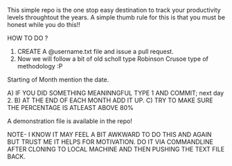 This simple repo is the one stop easy destination to track your productivity levels throughtout the years. 
A simple thumb rule for this is that you must be honest while you do this!!

HOW TO DO ?

1. CREATE A @username.txt file and issue a pull request. 
2. Now we will follow a bit of old scholl type Robinson Crusoe type of methodology :P 

Starting of Month mention the date. 

  
  A) IF YOU DID SOMETHING MEANINNGFUL TYPE 1 AND COMMIT; next day 2.
  B) AT THE END OF EACH MONTH ADD IT UP. 
  C) TRY TO MAKE SURE THE PERCENTAGE IS ATLEAST ABOVE 80%
  
  A demonstration file is available in the repo!
  
  NOTE- I KNOW IT MAY FEEL A BIT AWKWARD TO DO THIS AND AGAIN BUT TRUST ME IT HELPS FOR MOTIVATION. DO IT VIA COMMANDLINE AFTER CLONING TO LOCAL MACHINE AND THEN PUSHING THE TEXT FILE BACK. 
